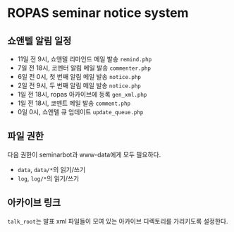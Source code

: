 # ROPAS seminar notice system

## 쇼앤텔 알림 일정

* 11일 전 9시, 쇼앤텔 리마인드 메일 발송 `remind.php`
* 7일 전 18시, 코멘터 알림 메일 발송 `commenter.php`
* 6일 전 0시, 첫 번째 알림 메일 발송 `notice.php`
* 2일 전 9시, 두 번째 알림 메일 발송 `notice.php`
* 1일 전 18시, ropas 아카이브에 등록 `gen_xml.php`
* 1일 전 18시, 코멘트 메일 발송 `comment.php`
* 0일 0시, 쇼앤텔 큐 업데이트 `update_queue.php`

## 파일 권한

다음 권한이 seminarbot과 www-data에게 모두 필요하다.

* `data`, `data/*`의 읽기/쓰기
* `log`, `log/*`의 읽기/쓰기

## 아카이브 링크

`talk_root`는 발표 xml 파일들이 모여 있는 아카이브 디렉토리를
가리키도록 설정한다.
